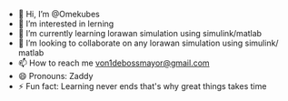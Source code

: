 - 👋 Hi, I’m @Omekubes
- 👀 I’m interested in lerning
- 🌱 I’m currently learning lorawan simulation using simulink/matlab
- 💞️ I’m looking to collaborate on any lorawan simulation using simulink/ matlab
- 📫 How to reach me von1debossmayor@gmail.com
- 😄 Pronouns: Zaddy
- ⚡ Fun fact: Learning never ends that's why great things takes time

<!---
Omekubes/Omekubes is a ✨ special ✨ repository because its `README.md` (this file) appears on your GitHub profile.
You can click the Preview link to take a look at your changes.
--->
